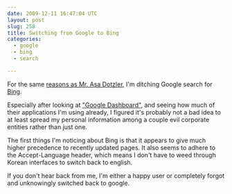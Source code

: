 ```yaml
---
date: 2009-12-11 16:47:04 UTC
layout: post
slug: 258
title: Switching from Google to Bing
categories:
  - google
  - bing
  - search

---
```

<p>For the same <a href="http://weblogs.mozillazine.org/asa/archives/2009/12/if_you_have_nothing.html">reasons as Mr. Asa Dotzler</a>, I'm ditching Google search for <a href="http://www.bing.com/">Bing</a>.</p>

<p>Especially after looking at <a href="https://www.google.com/dashboard/?pli=1">"Google Dashboard"</a>, and seeing how much of their applications I'm using already, I figured it's probably not a bad idea to at least spread my personal information among a couple evil corporate entities rather than just one.</p>

<p>The first things I'm noticing about Bing is that it appears to give much higher precedence to recently updated pages. It also seems to adhere to the Accept-Language header, which means I don't have to weed through Korean interfaces to switch back to english.</p>

<p>If you don't hear back from me, I'm either a happy user or completely forgot and unknowingly switched back to google.</p>

